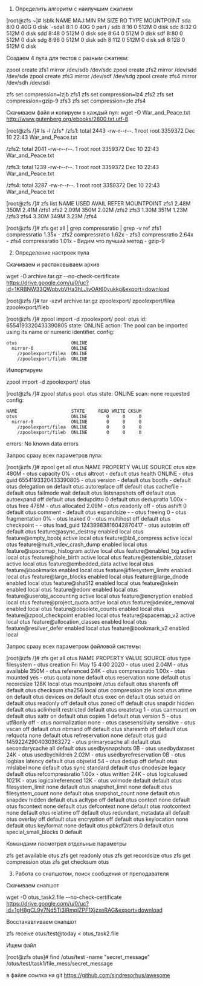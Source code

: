 1. Определить алгоритм с наилучшим сжатием

[root@zfs ~]# lsblk
NAME   MAJ:MIN RM  SIZE RO TYPE MOUNTPOINT
sda      8:0    0   40G  0 disk
`-sda1   8:1    0   40G  0 part /
sdb      8:16   0  512M  0 disk
sdc      8:32   0  512M  0 disk
sdd      8:48   0  512M  0 disk
sde      8:64   0  512M  0 disk
sdf      8:80   0  512M  0 disk
sdg      8:96   0  512M  0 disk
sdh      8:112  0  512M  0 disk
sdi      8:128  0  512M  0 disk

Создаем 4 пула для тестов с разным сжатием:

zpool create zfs1 mirror /dev/sdb /dev/sdc 
zpool create zfs2 mirror /dev/sdd /dev/sde 
zpool create zfs3 mirror /dev/sdf /dev/sdg 
zpool create zfs4 mirror /dev/sdh /dev/sdi


zfs set compression=lzjb zfs1
zfs set compression=lz4 zfs2
zfs set compression=gzip-9 zfs3
zfs set compression=zle zfs4

Скачиваем файл и копируем в каждый пул:
wget -O War_and_Peace.txt http://www.gutenberg.org/ebooks/2600.txt.utf-8

[root@zfs /]# ls -l /zfs*
/zfs1:
total 2443
-rw-r--r--. 1 root root 3359372 Dec 10 22:43 War_and_Peace.txt

/zfs2:
total 2041
-rw-r--r--. 1 root root 3359372 Dec 10 22:43 War_and_Peace.txt

/zfs3:
total 1239
-rw-r--r--. 1 root root 3359372 Dec 10 22:43 War_and_Peace.txt

/zfs4:
total 3287
-rw-r--r--. 1 root root 3359372 Dec 10 22:43 War_and_Peace.txt

[root@zfs /]# zfs list
NAME   USED  AVAIL     REFER  MOUNTPOINT
zfs1  2.48M   350M     2.41M  /zfs1
zfs2  2.09M   350M     2.02M  /zfs2
zfs3  1.30M   351M     1.23M  /zfs3
zfs4  3.30M   349M     3.23M  /zfs4

[root@zfs /]# zfs get all | grep compressratio | grep -v ref
zfs1  compressratio         1.35x                  -
zfs2  compressratio         1.62x                  -
zfs3  compressratio         2.64x                  -
zfs4  compressratio         1.01x                  -
Видим что лучший метод - gzip-9

2.  Определение настроек пула

Скачиваем и распаковываем архив

wget -O archive.tar.gz --no-check-certificate https://drive.google.com/u/0/uc?id=1KRBNW33QWqbvbVHa3hLJivOAt60yukkg&export=download

[root@zfs /]# tar -xzvf archive.tar.gz
zpoolexport/
zpoolexport/filea
zpoolexport/fileb

[root@zfs /]# zpool import -d zpoolexport/
   pool: otus
     id: 6554193320433390805
  state: ONLINE
 action: The pool can be imported using its name or numeric identifier.
 config:

	otus                    ONLINE
	  mirror-0              ONLINE
	    /zpoolexport/filea  ONLINE
	    /zpoolexport/fileb  ONLINE

Импортируем

zpool import -d zpoolexport/ otus

[root@zfs /]# zpool status
  pool: otus
 state: ONLINE
  scan: none requested
config:

	NAME                    STATE     READ WRITE CKSUM
	otus                    ONLINE       0     0     0
	  mirror-0              ONLINE       0     0     0
	    /zpoolexport/filea  ONLINE       0     0     0
	    /zpoolexport/fileb  ONLINE       0     0     0

errors: No known data errors

Запрос сразу всех параметров пула:

[root@zfs /]# zpool get all otus
NAME  PROPERTY                       VALUE                          SOURCE
otus  size                           480M                           -
otus  capacity                       0%                             -
otus  altroot                        -                              default
otus  health                         ONLINE                         -
otus  guid                           6554193320433390805            -
otus  version                        -                              default
otus  bootfs                         -                              default
otus  delegation                     on                             default
otus  autoreplace                    off                            default
otus  cachefile                      -                              default
otus  failmode                       wait                           default
otus  listsnapshots                  off                            default
otus  autoexpand                     off                            default
otus  dedupditto                     0                              default
otus  dedupratio                     1.00x                          -
otus  free                           478M                           -
otus  allocated                      2.09M                          -
otus  readonly                       off                            -
otus  ashift                         0                              default
otus  comment                        -                              default
otus  expandsize                     -                              -
otus  freeing                        0                              -
otus  fragmentation                  0%                             -
otus  leaked                         0                              -
otus  multihost                      off                            default
otus  checkpoint                     -                              -
otus  load_guid                      12439983816042870417           -
otus  autotrim                       off                            default
otus  feature@async_destroy          enabled                        local
otus  feature@empty_bpobj            active                         local
otus  feature@lz4_compress           active                         local
otus  feature@multi_vdev_crash_dump  enabled                        local
otus  feature@spacemap_histogram     active                         local
otus  feature@enabled_txg            active                         local
otus  feature@hole_birth             active                         local
otus  feature@extensible_dataset     active                         local
otus  feature@embedded_data          active                         local
otus  feature@bookmarks              enabled                        local
otus  feature@filesystem_limits      enabled                        local
otus  feature@large_blocks           enabled                        local
otus  feature@large_dnode            enabled                        local
otus  feature@sha512                 enabled                        local
otus  feature@skein                  enabled                        local
otus  feature@edonr                  enabled                        local
otus  feature@userobj_accounting     active                         local
otus  feature@encryption             enabled                        local
otus  feature@project_quota          active                         local
otus  feature@device_removal         enabled                        local
otus  feature@obsolete_counts        enabled                        local
otus  feature@zpool_checkpoint       enabled                        local
otus  feature@spacemap_v2            active                         local
otus  feature@allocation_classes     enabled                        local
otus  feature@resilver_defer         enabled                        local
otus  feature@bookmark_v2            enabled                        local


Запрос сразу всех параметром файловой системы:

[root@zfs /]# zfs get all otus
NAME  PROPERTY              VALUE                  SOURCE
otus  type                  filesystem             -
otus  creation              Fri May 15  4:00 2020  -
otus  used                  2.04M                  -
otus  available             350M                   -
otus  referenced            24K                    -
otus  compressratio         1.00x                  -
otus  mounted               yes                    -
otus  quota                 none                   default
otus  reservation           none                   default
otus  recordsize            128K                   local
otus  mountpoint            /otus                  default
otus  sharenfs              off                    default
otus  checksum              sha256                 local
otus  compression           zle                    local
otus  atime                 on                     default
otus  devices               on                     default
otus  exec                  on                     default
otus  setuid                on                     default
otus  readonly              off                    default
otus  zoned                 off                    default
otus  snapdir               hidden                 default
otus  aclinherit            restricted             default
otus  createtxg             1                      -
otus  canmount              on                     default
otus  xattr                 on                     default
otus  copies                1                      default
otus  version               5                      -
otus  utf8only              off                    -
otus  normalization         none                   -
otus  casesensitivity       sensitive              -
otus  vscan                 off                    default
otus  nbmand                off                    default
otus  sharesmb              off                    default
otus  refquota              none                   default
otus  refreservation        none                   default
otus  guid                  14592242904030363272   -
otus  primarycache          all                    default
otus  secondarycache        all                    default
otus  usedbysnapshots       0B                     -
otus  usedbydataset         24K                    -
otus  usedbychildren        2.02M                  -
otus  usedbyrefreservation  0B                     -
otus  logbias               latency                default
otus  objsetid              54                     -
otus  dedup                 off                    default
otus  mlslabel              none                   default
otus  sync                  standard               default
otus  dnodesize             legacy                 default
otus  refcompressratio      1.00x                  -
otus  written               24K                    -
otus  logicalused           1021K                  -
otus  logicalreferenced     12K                    -
otus  volmode               default                default
otus  filesystem_limit      none                   default
otus  snapshot_limit        none                   default
otus  filesystem_count      none                   default
otus  snapshot_count        none                   default
otus  snapdev               hidden                 default
otus  acltype               off                    default
otus  context               none                   default
otus  fscontext             none                   default
otus  defcontext            none                   default
otus  rootcontext           none                   default
otus  relatime              off                    default
otus  redundant_metadata    all                    default
otus  overlay               off                    default
otus  encryption            off                    default
otus  keylocation           none                   default
otus  keyformat             none                   default
otus  pbkdf2iters           0                      default
otus  special_small_blocks  0                      default

Командами посмотрел отдельные параметры

zfs get available otus
zfs get readonly otus
zfs get recordsize otus
zfs get compression otus
zfs get checksum otus

3. Работа со снапшотом, поиск сообщения от преподавателя

Скачиваем снапшот

wget -O otus_task2.file --no-check-certificate https://drive.google.com/u/0/uc?id=1gH8gCL9y7Nd5Ti3IRmplZPF1XjzxeRAG&export=download

Восстанавливаем снапшот

zfs receive otus/test@today < otus_task2.file

Ищем файл

[root@zfs otus]# find /otus/test -name "secret_message"
/otus/test/task1/file_mess/secret_message

в файле ссылка на git https://github.com/sindresorhus/awesome
